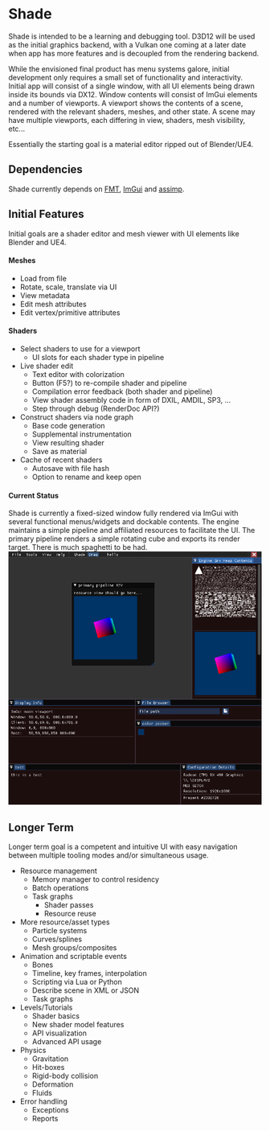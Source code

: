 Shade
======

Shade is intended to be a learning and debugging tool. D3D12 will be used as the initial graphics backend, with a
    Vulkan one coming at a later date when app has more features and is decoupled from the rendering backend.

While the envisioned final product has menu systems galore, initial development only requires a small set of
    functionality and interactivity. Initial app will consist of a single window, with all UI elements being drawn
    inside its bounds via DX12. Window contents will consist of ImGui elements and a number of viewports. A viewport
    shows the contents of a scene, rendered with the relevant shaders, meshes, and other state. A scene may have
    multiple viewports, each differing in view, shaders, mesh visibility, etc...

Essentially the starting goal is a material editor ripped out of Blender/UE4.

Dependencies
-----
Shade currently depends on [FMT](https://github.com/fmtlib/fmt), [ImGui](https://github.com/ocornut/imgui) and [assimp](https://github.com/assimp/assimp).


Initial Features
-----
Initial goals are a shader editor and mesh viewer with UI elements like Blender and UE4.

#### Meshes
- Load from file
- Rotate, scale, translate via UI
- View metadata
- Edit mesh attributes
- Edit vertex/primitive attributes

#### Shaders
- Select shaders to use for a viewport
    - UI slots for each shader type in pipeline
- Live shader edit
    - Text editor with colorization
    - Button (F5?) to re-compile shader and pipeline
    - Compilation error feedback (both shader and pipeline)
    - View shader assembly code in form of DXIL, AMDIL, SP3, ...
    - Step through debug (RenderDoc API?)
- Construct shaders via node graph
    - Base code generation
    - Supplemental instrumentation
    - View resulting shader
    - Save as material
- Cache of recent shaders
    - Autosave with file hash
    - Option to rename and keep open

#### Current Status
Shade is currently a fixed-sized window fully rendered via ImGui with several functional menus/widgets and dockable contents. The engine maintains a simple pipeline and affiliated resources to facilitate the UI. The primary pipeline renders a simple rotating cube and exports its render target. There is much spaghetti to be had.
![Current rendered content](./render.png)

Longer Term
-----
Longer term goal is a competent and intuitive UI with easy navigation between multiple tooling modes and/or simultaneous usage.
- Resource management
    - Memory manager to control residency
    - Batch operations
    - Task graphs
        - Shader passes
        - Resource reuse
- More resource/asset types
    - Particle systems
    - Curves/splines
    - Mesh groups/composites
- Animation and scriptable events
    - Bones
    - Timeline, key frames, interpolation
    - Scripting via Lua or Python
    - Describe scene in XML or JSON
    - Task graphs
- Levels/Tutorials
    - Shader basics
    - New shader model features
    - API visualization
    - Advanced API usage
- Physics
    - Gravitation
    - Hit-boxes
    - Rigid-body collision
    - Deformation
    - Fluids
- Error handling
    - Exceptions
    - Reports
